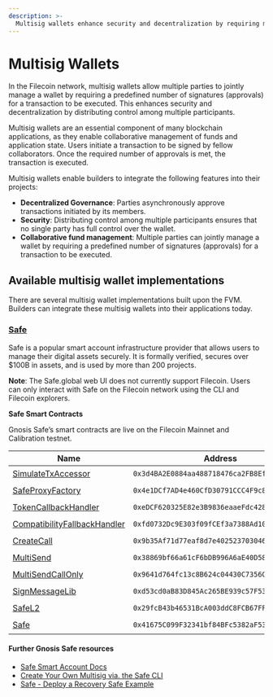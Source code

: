 ```yaml
---
description: >-
  Multisig wallets enhance security and decentralization by requiring multiple signatures for transactions, distributing control among multiple participants.
---
```


# Multisig Wallets 

In the Filecoin network, multisig wallets allow multiple parties to jointly manage a wallet by requiring a predefined number of signatures (approvals) for a transaction to be executed. This enhances security and decentralization by distributing control among multiple participants.

Multisig wallets are an essential component of many blockchain applications, as they enable collaborative management of funds and application state. Users initiate a transaction to be signed by fellow collaborators. Once the required number of approvals is met, the transaction is executed.

Multisig wallets enable builders to integrate the following features into their projects:

* **Decentralized Governance**: Parties asynchronously approve transactions initiated by its members.
* **Security**: Distributing control among multiple participants ensures that no single party has full control over the wallet.
* **Collaborative fund management**: Multiple parties can jointly manage a wallet by requiring a predefined number of signatures (approvals) for a transaction to be executed.

## Available multisig wallet implementations

There are several multisig wallet implementations built upon the FVM. Builders can integrate these multisig wallets into their applications today.

### [Safe](https://safe.global/)

Safe is a popular smart account infrastructure provider that allows users to manage their digital assets securely. It is formally verified, secures over $100B in assets, and is used by more than 200 projects.

**Note**: The Safe.global web UI does not currently support Filecoin. Users can only interact with Safe on the Filecoin network using the CLI and Filecoin explorers.


**Safe Smart Contracts**

Gnosis Safe’s smart contracts are live on the Filecoin Mainnet and Calibration testnet.

| Name                             | Address                                      | Mainnet | Calibration |
| -------------------------------- | -------------------------------------------- | ------- | ----------- |
| [SimulateTxAccessor](https://filecoin.blockscout.com/address/0x3d4BA2E0884aa488718476ca2FB8Efc291A46199)           | `0x3d4BA2E0884aa488718476ca2FB8Efc291A46199` | ✔️      | ✔️            |
| [SafeProxyFactory](https://filecoin.blockscout.com/address/0x4e1DCf7AD4e460CfD30791CCC4F9c8a4f820ec67)             | `0x4e1DCf7AD4e460CfD30791CCC4F9c8a4f820ec67` | ✔️      | ✔️            |
| [TokenCallbackHandler](https://filecoin.blockscout.com/address/0xeDCF620325E82e3B9836eaaeFdc4283E99Dd7562)         | `0xeDCF620325E82e3B9836eaaeFdc4283E99Dd7562` | ✔️      | ✔️            |
| [CompatibilityFallbackHandler](https://filecoin.blockscout.com/address/0xfd0732Dc9E303f09fCEf3a7388Ad10A83459Ec99) | `0xfd0732Dc9E303f09fCEf3a7388Ad10A83459Ec99` | ✔️      | ✔️            |
| [CreateCall](https://filecoin.blockscout.com/address/0x9b35Af71d77eaf8d7e40252370304687390A1A52)                   | `0x9b35Af71d77eaf8d7e40252370304687390A1A52` | ✔️      | ✔️            |
| [MultiSend](https://filecoin.blockscout.com/address/0x38869bf66a61cF6bDB996A6aE40D5853Fd43B526)                    | `0x38869bf66a61cF6bDB996A6aE40D5853Fd43B526` | ✔️      | ✔️            |
| [MultiSendCallOnly](https://filecoin.blockscout.com/address/0x9641d764fc13c8B624c04430C7356C1C7C8102e2)            | `0x9641d764fc13c8B624c04430C7356C1C7C8102e2` | ✔️      | ✔️            |
| [SignMessageLib](https://filecoin.blockscout.com/address/0xd53cd0aB83D845Ac265BE939c57F53AD838012c9)               | `0xd53cd0aB83D845Ac265BE939c57F53AD838012c9` | ✔️      | ✔️            |
| [SafeL2](https://filecoin.blockscout.com/address/0x29fcB43b46531BcA003ddC8FCB67FFE91900C762)                       | `0x29fcB43b46531BcA003ddC8FCB67FFE91900C762` | ✔️      | ✔️            |
| [Safe](https://filecoin.blockscout.com/address/0x41675C099F32341bf84BFc5382aF534df5C7461a)                         | `0x41675C099F32341bf84BFc5382aF534df5C7461a` | ✔️      | ✔️            |

#### **Further Gnosis Safe resources**

* [Safe Smart Account Docs](https://docs.safe.global/advanced/smart-account-overview)
* [Create Your Own Multisig via. the Safe CLI](https://docs.safe.global/advanced/cli-overview)
* [Safe - Deploy a Recovery Safe Example](https://docs.safe.global/advanced/cli-guides/recovery-safe-deployment)